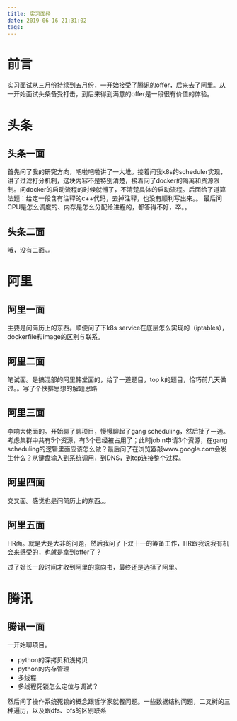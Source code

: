 ```yaml
---
title: 实习面经
date: 2019-06-16 21:31:02
tags:
---
```


# 前言
实习面试从三月份持续到五月份，一开始接受了腾讯的offer，后来去了阿里。从一开始面试头条备受打击，到后来得到满意的offer是一段很有价值的体验。

# 头条
## 头条一面
首先问了我的研究方向，吧啦吧啦讲了一大堆。接着问我k8s的scheduler实现，讲了过滤打分机制，这块内容不是特别清楚，接着问了docker的隔离和资源限制。问docker的启动流程的时候就懵了，不清楚具体的启动流程。后面给了道算法题：给定一段含有注释的c++代码，去掉注释，也没有顺利写出来。。
最后问CPU是怎么调度的、内存是怎么分配给进程的，都答得不好，卒。。

## 头条二面
哦，没有二面。。

# 阿里
## 阿里一面
主要是问简历上的东西。顺便问了下k8s service在底层怎么实现的（iptables），dockerfile和image的区别与联系。

## 阿里二面
笔试面。是搞混部的阿里韩堂面的，给了一道题目，top k的题目，恰巧前几天做过。。写了个快排思想的解题思路

## 阿里三面
李响大佬面的。开始聊了聊项目，慢慢聊起了gang scheduling，然后扯了一通。考虑集群中共有5个资源，有3个已经被占用了；此时job n申请3个资源，在gang scheduling的逻辑里面应该怎么做？最后问了在浏览器敲www.google.com会发生什么？从键盘输入到系统调用，到DNS，到tcp连接整个过程。

## 阿里四面
交叉面。感觉也是问简历上的东西。。

## 阿里五面 
HR面。就是大是大非的问题，然后我问了下双十一的筹备工作，HR跟我说我有机会来感受的，也就是拿到offer了？

过了好长一段时间才收到阿里的意向书，最终还是选择了阿里。

<!--more-->

# 腾讯
## 腾讯一面
一开始聊项目。
- python的深拷贝和浅拷贝
- python的内存管理
- 多线程
- 多线程死锁怎么定位与调试？

然后问了操作系统死锁的概念跟哲学家就餐问题。一些数据结构问题，二叉树的三种遍历，以及跟dfs、bfs的区别联系